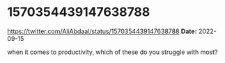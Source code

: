 # 1570354439147638788
https://twitter.com/AliAbdaal/status/1570354439147638788
**Date:** 2022-09-15

when it comes to productivity, which of these do you struggle with most?
